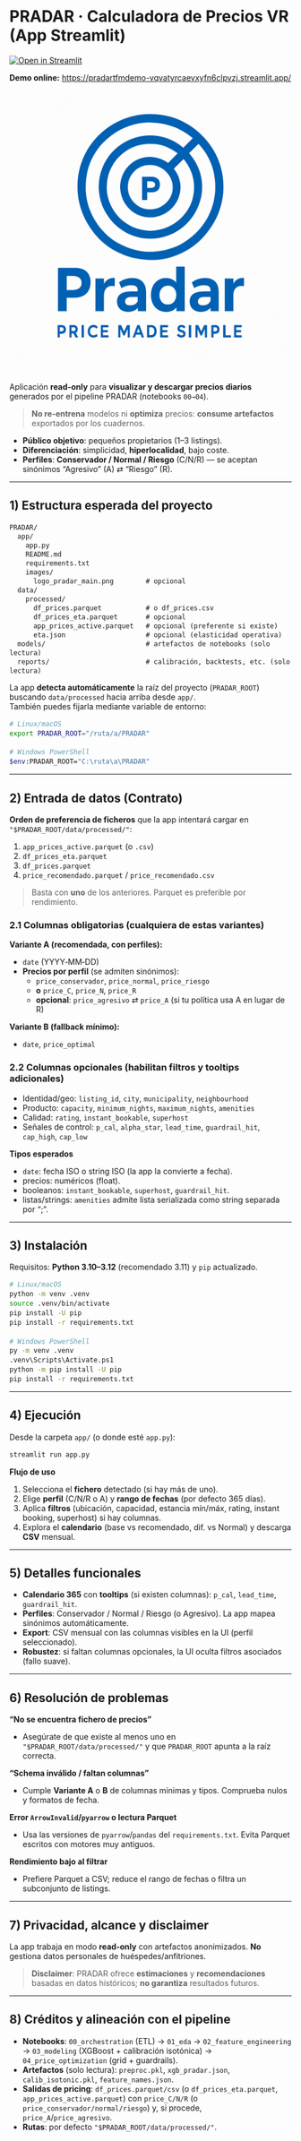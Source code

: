 # PRADAR · Calculadora de Precios VR (App Streamlit)

[![Open in Streamlit](https://static.streamlit.io/badges/streamlit_badge_black_white.svg)](https://pradar-tfm-demo.streamlit.app/)

**Demo online:** https://pradartfmdemo-vqvatyrcaevxyfn6clpvzj.streamlit.app/

![Logo](images/logo_pradar_main.png)


Aplicación **read‑only** para **visualizar y descargar precios diarios** generados por el pipeline PRADAR (notebooks `00→04`).  
> **No re‑entrena** modelos ni **optimiza** precios: **consume artefactos** exportados por los cuadernos.

- **Público objetivo**: pequeños propietarios (1–3 listings).
- **Diferenciación**: simplicidad, **hiperlocalidad**, bajo coste.
- **Perfiles**: **Conservador / Normal / Riesgo** (C/N/R) — se aceptan sinónimos “Agresivo” (A) ⇄ “Riesgo” (R).

---

## 1) Estructura esperada del proyecto

```text
PRADAR/
  app/
    app.py
    README.md
    requirements.txt
    images/
      logo_pradar_main.png        # opcional
  data/
    processed/
      df_prices.parquet           # o df_prices.csv
      df_prices_eta.parquet       # opcional
      app_prices_active.parquet   # opcional (preferente si existe)
      eta.json                    # opcional (elasticidad operativa)
  models/                         # artefactos de notebooks (solo lectura)
  reports/                        # calibración, backtests, etc. (solo lectura)
```

La app **detecta automáticamente** la raíz del proyecto (`PRADAR_ROOT`) buscando `data/processed` hacia arriba desde `app/`.  
También puedes fijarla mediante variable de entorno:

```bash
# Linux/macOS
export PRADAR_ROOT="/ruta/a/PRADAR"

# Windows PowerShell
$env:PRADAR_ROOT="C:\ruta\a\PRADAR"
```

---

## 2) Entrada de datos (Contrato)

**Orden de preferencia de ficheros** que la app intentará cargar en `"$PRADAR_ROOT/data/processed/"`:

1. `app_prices_active.parquet` (o `.csv`)
2. `df_prices_eta.parquet`
3. `df_prices.parquet`
4. `price_recomendado.parquet` / `price_recomendado.csv`

> Basta con **uno** de los anteriores. Parquet es preferible por rendimiento.

### 2.1 Columnas **obligatorias** (cualquiera de estas variantes)

**Variante A (recomendada, con perfiles):**
- `date` (YYYY‑MM‑DD)
- **Precios por perfil** (se admiten sinónimos):
  - `price_conservador`, `price_normal`, `price_riesgo`
  - **o** `price_C`, `price_N`, `price_R`
  - **opcional**: `price_agresivo` ⇄ `price_A` (si tu política usa A en lugar de R)

**Variante B (fallback mínimo):**
- `date`, `price_optimal`

### 2.2 Columnas **opcionales** (habilitan filtros y tooltips adicionales)

- Identidad/geo: `listing_id`, `city`, `municipality`, `neighbourhood`
- Producto: `capacity`, `minimum_nights`, `maximum_nights`, `amenities`
- Calidad: `rating`, `instant_bookable`, `superhost`
- Señales de control: `p_cal`, `alpha_star`, `lead_time`, `guardrail_hit`, `cap_high`, `cap_low`

**Tipos esperados**
- `date`: fecha ISO o string ISO (la app la convierte a fecha).
- precios: numéricos (float).
- booleanos: `instant_bookable`, `superhost`, `guardrail_hit`.
- listas/strings: `amenities` admite lista serializada como string separada por “;”.

---

## 3) Instalación

Requisitos: **Python 3.10–3.12** (recomendado 3.11) y `pip` actualizado.

```bash
# Linux/macOS
python -m venv .venv
source .venv/bin/activate
pip install -U pip
pip install -r requirements.txt

# Windows PowerShell
py -m venv .venv
.venv\Scripts\Activate.ps1
python -m pip install -U pip
pip install -r requirements.txt
```

---

## 4) Ejecución

Desde la carpeta `app/` (o donde esté `app.py`):

```bash
streamlit run app.py
```

**Flujo de uso**
1. Selecciona el **fichero** detectado (si hay más de uno).
2. Elige **perfil** (C/N/R o A) y **rango de fechas** (por defecto 365 días).
3. Aplica **filtros** (ubicación, capacidad, estancia mín/máx, rating, instant booking, superhost) si hay columnas.
4. Explora el **calendario** (base vs recomendado, dif. vs Normal) y descarga **CSV** mensual.

---

## 5) Detalles funcionales

- **Calendario 365** con **tooltips** (si existen columnas): `p_cal`, `lead_time`, `guardrail_hit`.
- **Perfiles**: Conservador / Normal / Riesgo (o Agresivo). La app mapea sinónimos automáticamente.
- **Export**: CSV mensual con las columnas visibles en la UI (perfil seleccionado).
- **Robustez**: si faltan columnas opcionales, la UI oculta filtros asociados (fallo suave).

---

## 6) Resolución de problemas

**“No se encuentra fichero de precios”**
- Asegúrate de que existe al menos uno en `"$PRADAR_ROOT/data/processed/"` y que `PRADAR_ROOT` apunta a la raíz correcta.

**“Schema inválido / faltan columnas”**
- Cumple **Variante A** o **B** de columnas mínimas y tipos. Comprueba nulos y formatos de fecha.

**Error `ArrowInvalid`/`pyarrow` o lectura Parquet**
- Usa las versiones de `pyarrow`/`pandas` del `requirements.txt`. Evita Parquet escritos con motores muy antiguos.

**Rendimiento bajo al filtrar**
- Prefiere Parquet a CSV; reduce el rango de fechas o filtra un subconjunto de listings.

---

## 7) Privacidad, alcance y disclaimer

La app trabaja en modo **read‑only** con artefactos anonimizados. **No** gestiona datos personales de huéspedes/anfitriones.

> **Disclaimer**: PRADAR ofrece **estimaciones** y **recomendaciones** basadas en datos históricos; **no garantiza** resultados futuros.

---

## 8) Créditos y alineación con el pipeline

- **Notebooks**: `00_orchestration` (ETL) → `01_eda` → `02_feature_engineering` → `03_modeling` (XGBoost + calibración isotónica) → `04_price_optimization` (grid + guardrails).
- **Artefactos** (solo lectura): `preproc.pkl`, `xgb_pradar.json`, `calib_isotonic.pkl`, `feature_names.json`.
- **Salidas de pricing**: `df_prices.parquet/csv` (o `df_prices_eta.parquet`, `app_prices_active.parquet`) con `price_C/N/R` (o `price_conservador/normal/riesgo`) y, si procede, `price_A`/`price_agresivo`.
- **Rutas**: por defecto `"$PRADAR_ROOT/data/processed/"`.
